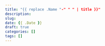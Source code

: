 ```yaml
---
title: "{{ replace .Name "-" " " | title }}"
description:
slug:
date: {{ .Date }}
draft: true
categories: []
tags: []
---
```

